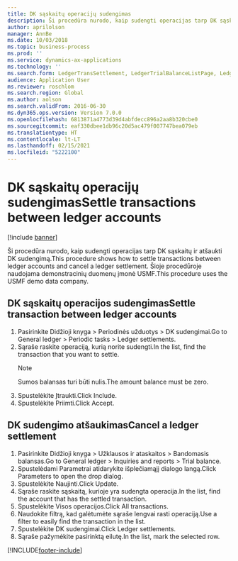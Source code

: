 ```yaml
---
title: DK sąskaitų operacijų sudengimas
description: Ši procedūra nurodo, kaip sudengti operacijas tarp DK sąskaitų ir atšaukti DK sudengimą.
author: aprilolson
manager: AnnBe
ms.date: 10/03/2018
ms.topic: business-process
ms.prod: ''
ms.service: dynamics-ax-applications
ms.technology: ''
ms.search.form: LedgerTransSettlement, LedgerTrialBalanceListPage, LedgerTrialBalanceListPageBalanceParms, LedgerTransAccount, LedgerTransSettled
audience: Application User
ms.reviewer: roschlom
ms.search.region: Global
ms.author: aolson
ms.search.validFrom: 2016-06-30
ms.dyn365.ops.version: Version 7.0.0
ms.openlocfilehash: 6813871a4773d39d4abfdecc896a2aa8b320cbe0
ms.sourcegitcommit: eaf330dbee1db96c20d5ac479f007747bea079eb
ms.translationtype: HT
ms.contentlocale: lt-LT
ms.lasthandoff: 02/15/2021
ms.locfileid: "5222100"
---
```

# <a name="settle-transactions-between-ledger-accounts"></a><span data-ttu-id="29be2-103">DK sąskaitų operacijų sudengimas</span><span class="sxs-lookup"><span data-stu-id="29be2-103">Settle transactions between ledger accounts</span></span>

[!include [banner](../../includes/banner.md)]

<span data-ttu-id="29be2-104">Ši procedūra nurodo, kaip sudengti operacijas tarp DK sąskaitų ir atšaukti DK sudengimą.</span><span class="sxs-lookup"><span data-stu-id="29be2-104">This procedure shows how to settle transactions between ledger accounts and cancel a ledger settlement.</span></span> <span data-ttu-id="29be2-105">Šioje procedūroje naudojama demonstracinių duomenų įmonė USMF.</span><span class="sxs-lookup"><span data-stu-id="29be2-105">This procedure uses the USMF demo data company.</span></span>


## <a name="settle-transaction-between-ledger-accounts"></a><span data-ttu-id="29be2-106">DK sąskaitų operacijos sudengimas</span><span class="sxs-lookup"><span data-stu-id="29be2-106">Settle transaction between ledger accounts</span></span>
1. <span data-ttu-id="29be2-107">Pasirinkite Didžioji knyga > Periodinės užduotys > DK sudengimai.</span><span class="sxs-lookup"><span data-stu-id="29be2-107">Go to General ledger > Periodic tasks > Ledger settlements.</span></span>
2. <span data-ttu-id="29be2-108">Sąraše raskite operaciją, kurią norite sudengti.</span><span class="sxs-lookup"><span data-stu-id="29be2-108">In the list, find the transaction that you want to settle.</span></span>
   > [!NOTE]
   > <span data-ttu-id="29be2-109">Sumos balansas turi būti nulis.</span><span class="sxs-lookup"><span data-stu-id="29be2-109">The amount balance must be zero.</span></span>  
3. <span data-ttu-id="29be2-110">Spustelėkite Įtraukti.</span><span class="sxs-lookup"><span data-stu-id="29be2-110">Click Include.</span></span>
4. <span data-ttu-id="29be2-111">Spustelėkite Priimti.</span><span class="sxs-lookup"><span data-stu-id="29be2-111">Click Accept.</span></span>

## <a name="cancel-a-ledger-settlement"></a><span data-ttu-id="29be2-112">DK sudengimo atšaukimas</span><span class="sxs-lookup"><span data-stu-id="29be2-112">Cancel a ledger settlement</span></span>

1. <span data-ttu-id="29be2-113">Pasirinkite Didžioji knyga > Užklausos ir ataskaitos > Bandomasis balansas.</span><span class="sxs-lookup"><span data-stu-id="29be2-113">Go to General ledger > Inquiries and reports > Trial balance.</span></span>
2. <span data-ttu-id="29be2-114">Spustelėdami Parametrai atidarykite išplečiamąjį dialogo langą.</span><span class="sxs-lookup"><span data-stu-id="29be2-114">Click Parameters to open the drop dialog.</span></span>
3. <span data-ttu-id="29be2-115">Spustelėkite Naujinti.</span><span class="sxs-lookup"><span data-stu-id="29be2-115">Click Update.</span></span>
4. <span data-ttu-id="29be2-116">Sąraše raskite sąskaitą, kurioje yra sudengta operacija.</span><span class="sxs-lookup"><span data-stu-id="29be2-116">In the list, find the account that has the settled transaction.</span></span>
5. <span data-ttu-id="29be2-117">Spustelėkite Visos operacijos.</span><span class="sxs-lookup"><span data-stu-id="29be2-117">Click All transactions.</span></span>
6. <span data-ttu-id="29be2-118">Naudokite filtrą, kad galėtumėte sąraše lengvai rasti operaciją.</span><span class="sxs-lookup"><span data-stu-id="29be2-118">Use a filter to easily find the transaction in the list.</span></span>
7. <span data-ttu-id="29be2-119">Spustelėkite DK sudengimai.</span><span class="sxs-lookup"><span data-stu-id="29be2-119">Click Ledger settlements.</span></span>
8. <span data-ttu-id="29be2-120">Sąraše pažymėkite pasirinktą eilutę.</span><span class="sxs-lookup"><span data-stu-id="29be2-120">In the list, mark the selected row.</span></span>



[!INCLUDE[footer-include](../../../includes/footer-banner.md)]